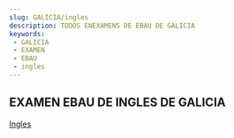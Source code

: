 ```yaml
---
slug: GALICIA/ingles
description: TODOS ENEXAMENS DE EBAU DE GALICIA
keywords:
 - GALICIA
 - EXAMEN
 - EBAU
 - ingles
---
```

## EXAMEN EBAU DE INGLES DE GALICIA
[Ingles](https://drive.google.com/drive/folders/1sTC0Jew67ZO9ewdYAWCHcOS6Aq105hPu?usp=sharing)